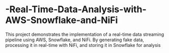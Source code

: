 # -Real-Time-Data-Analysis-with-AWS-Snowflake-and-NiFi
This project demonstrates the implementation of a real-time data streaming pipeline using AWS, Snowflake, and NiFi. By generating fake data, processing it in real-time with NiFi, and storing it in Snowflake for analysis
